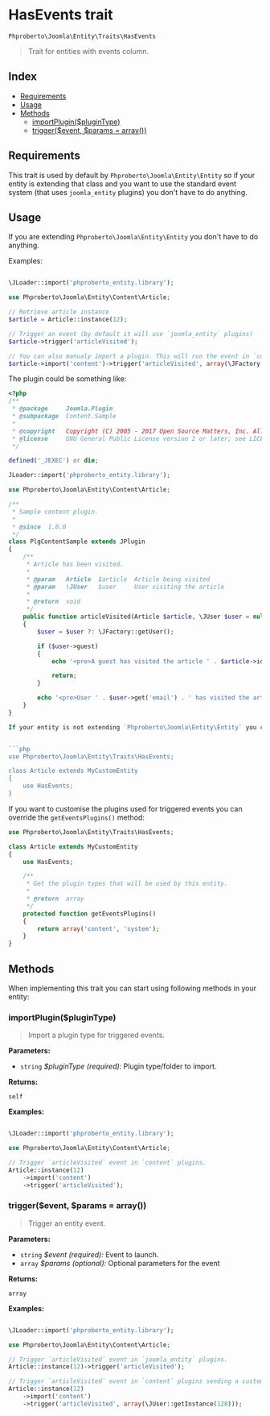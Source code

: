 # HasEvents trait

`Phproberto\Joomla\Entity\Traits\HasEvents`

> Trait for entities with events column.

## Index  

* [Requirements](#requirements)
* [Usage](#usage)
* [Methods](#methods)
    * [importPlugin($pluginType)](#importPlugin)
    * [trigger($event, $params = array())](#trigger)

## Requirements <a id="requirements"></a>

This trait is used by default by `Phproberto\Joomla\Entity\Entity` so if your entity is extending that class  and you want to use the standard event system (that uses `joomla_entity` plugins) you don't have to do anything.

## Usage <a id="usage"></a>

If you are extending `Phproberto\Joomla\Entity\Entity` you don't have to do anything. 

Examples:  

```php

\JLoader::import('phproberto_entity.library');

use Phproberto\Joomla\Entity\Content\Article;

// Retrieve article instance
$article = Article::instance(12);

// Trigger an event (by default it will use `joomla_entity` plugins)
$article->trigger('articleVisited');

// You can also manualy import a plugin. This will run the event in `content` + `joomla_entity` plugins.
$article->import('content')->trigger('articleVisited', array(\JFactory::getUser()));
```

The plugin could be something like:  


```php
<?php
/**
 * @package     Joomla.Plugin
 * @subpackage  Content.Sample
 *
 * @copyright   Copyright (C) 2005 - 2017 Open Source Matters, Inc. All rights reserved.
 * @license     GNU General Public License version 2 or later; see LICENSE.txt
 */

defined('_JEXEC') or die;

JLoader::import('phproberto_entity.library');

use Phproberto\Joomla\Entity\Content\Article;

/**
 * Sample content plugin.
 *
 * @since  1.0.0
 */
class PlgContentSample extends JPlugin
{
	/**
	 * Article has been visited.
	 *
	 * @param   Article  $article  Article being visited
	 * @param   \JUser   $user     User visiting the article
	 *
	 * @return  void
	 */
	public function articleVisited(Article $article, \JUser $user = null)
	{
		$user = $user ?: \JFactory::getUser();

		if ($user->guest)
		{
			echo '<pre>A guest has visited the article ' . $article->id() . '</pre>';

			return;
		}

		echo '<pre>User ' . $user->get('email') . ' has visited the article ' . $article->id() . '</pre>';
	}
}

If your entity is not extending `Phproberto\Joomla\Entity\Entity` you can use the trait like:


```php
use Phproberto\Joomla\Entity\Traits\HasEvents;

class Article extends MyCustomEntity
{
	use HasEvents;
}
```

If you want to customise the plugins used for triggered events you can override the `getEventsPlugins()` method:

```php
use Phproberto\Joomla\Entity\Traits\HasEvents;

class Article extends MyCustomEntity
{
	use HasEvents;

	/**
	 * Get the plugin types that will be used by this entity.
	 *
	 * @return  array
	 */
	protected function getEventsPlugins()
	{
		return array('content', 'system');
	}
}
```

## Methods <a id="methods"></a>

When implementing this trait you can start using following methods in your entity:

### importPlugin($pluginType) <a id="importPlugin"></a>

> Import a plugin type for triggered events.

**Parameters:**

* `string` *$pluginType (required):* Plugin type/folder to import.

**Returns:**

`self`

**Examples:**

```php

\JLoader::import('phproberto_entity.library');

use Phproberto\Joomla\Entity\Content\Article;

// Trigger `articleVisited` event in `content` plugins.
Article::instance(12)
	->import('content')
	->trigger('articleVisited');
```

### trigger($event, $params = array()) <a id="trigger"></a>

> Trigger an entity event.

**Parameters:**

* `string` *$event (required):* Event to launch.
* `array`  *$params (optional):* Optional parameters for the event

**Returns:**

`array`

**Examples:**

```php

\JLoader::import('phproberto_entity.library');

use Phproberto\Joomla\Entity\Content\Article;

// Trigger `articleVisited` event in `joomla_entity` plugins.
Article::instance(12)->trigger('articleVisited');

// Trigger `articleVisited` event in `content` plugins sending a custom user.
Article::instance(12)
	->import('content')
	->trigger('articleVisited', array(\JUser::getInstance(128)));
```
